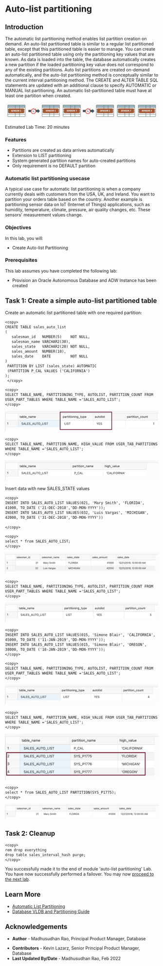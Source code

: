 # Auto-list partitioning 

## Introduction
 
The automatic list partitioning method enables list partition creation on demand. An auto-list partitioned table is similar to a regular list partitioned table, except that this partitioned table is easier to manage. You can create an auto-list partitioned table using only the partitioning key values that are known. As data is loaded into the table, the database automatically creates a new partition if the loaded partitioning key value does not correspond to any of the existing partitions. Auto list partitions are created on-demand automatically, and the auto-list partitioning method is conceptually similar to the current interval partitioning method. The CREATE and ALTER TABLE SQL statements are updated with an additional clause to specify AUTOMATIC or MANUAL list partitioning. An automatic list-partitioned table must have at least one partition when created. 
 
 ![Image alt text](images/auto-list-partitioning-intro.png "Auto List Partition")

 Estimated Lab Time: 20 minutes

### Features

*  Partitions are created as data arrives automatically
*  Extension to LIST partitioning
*  System generated partition names for auto-created partitions
*  Only requirement is no DEFAULT partition


### Automatic list partitioning usecase

A typical use case for automatic list partitioning is when a company currently deals with customers from the USA, UK, and Ireland. You want to partition your orders table based on the country. Another example is partitioning sensor data on IoT (Internet of Things) applications, such as humidity, temperature, climate, pressure, air quality changes, etc. These sensors' measurement values change.
 
### Objectives
 
In this lab, you will:
* Create Auto-list Partitioning 

### Prerequisites
This lab assumes you have completed the following lab:

- Provision an Oracle Autonomous Database and ADW Instance has been created

## Task 1: Create a simple auto-list partitioned table

Create an automatic list partitioned table with one required partition:
 

```
<copy>
CREATE TABLE sales_auto_list  
(  
   salesman_id   NUMBER(5)    NOT NULL,  
   salesman_name VARCHAR2(30),  
   sales_state   VARCHAR2(20) NOT NULL,  
   sales_amount  NUMBER(10),  
   sales_date    DATE         NOT NULL  
)  
 PARTITION BY LIST (sales_state) AUTOMATIC  
 (PARTITION P_CAL VALUES ('CALIFORNIA')  
);
 </copy>
```
 
```
<copy>
SELECT TABLE_NAME, PARTITIONING_TYPE, AUTOLIST, PARTITION_COUNT FROM USER_PART_TABLES WHERE TABLE_NAME ='SALES_AUTO_LIST';
</copy>
```

 ![Image alt text](images/sales-auto-list-select.png "Auto List Partition")

```
<copy>
SELECT TABLE_NAME, PARTITION_NAME, HIGH_VALUE FROM USER_TAB_PARTITIONS WHERE TABLE_NAME ='SALES_AUTO_LIST';
</copy>
```

 ![Image alt text](images/sales-auto-list-select-2.png "Auto List Partition")

Insert data with new SALES_STATE values

```
<copy>
INSERT INTO SALES_AUTO_LIST VALUES(021, 'Mary Smith', 'FLORIDA', 41000, TO_DATE ('21-DEC-2018','DD-MON-YYYY'));
INSERT INTO SALES_AUTO_LIST VALUES(032, 'Luis Vargas', 'MICHIGAN', 42000, TO_DATE ('31-DEC-2018','DD-MON-YYYY'))

</copy>
```

```
<copy>
select * from SALES_AUTO_LIST;
</copy>
```

![Image alt text](images/sales-auto-list-select-data.png "Auto List Partition")

 ```
<copy>
SELECT TABLE_NAME, PARTITIONING_TYPE, AUTOLIST, PARTITION_COUNT FROM USER_PART_TABLES WHERE TABLE_NAME ='SALES_AUTO_LIST';
</copy>
```

![Image alt text](images/sales-auto-list-select-data-2.png "Auto List Partition")

```
<copy>
INSERT INTO SALES_AUTO_LIST VALUES(015, 'Simone Blair', 'CALIFORNIA', 45000, TO_DATE ('11-JAN-2019','DD-MON-YYYY'));
INSERT INTO SALES_AUTO_LIST VALUES(015, 'Simone Blair', 'OREGON', 38000, TO_DATE ('18-JAN-2019','DD-MON-YYYY'));
</copy>
```

```
<copy>
SELECT TABLE_NAME, PARTITIONING_TYPE, AUTOLIST, PARTITION_COUNT FROM USER_PART_TABLES WHERE TABLE_NAME ='SALES_AUTO_LIST';
</copy>
```

![Image alt text](images/sales-auto-list-select-data-3.png "Auto List Partition")

```
<copy>
SELECT TABLE_NAME, PARTITION_NAME, HIGH_VALUE FROM USER_TAB_PARTITIONS WHERE TABLE_NAME ='SALES_AUTO_LIST';
</copy>
```

![Image alt text](images/sales-auto-list-select-data-4.png "Auto List Partition")

```
<copy>
select * from SALES_AUTO_LIST PARTITION(SYS_P1775);
</copy>
```

![Image alt text](images/sales-auto-list-select-data-5.png "Auto List Partition")

## Task 2: Cleanup

```
<copy>
rem drop everything 
drop table sales_interval_hash purge;
</copy>
```
  
You successfully made it to the end of module 'auto-list partitioning' Lab.  
You have now successfully performed a failover. You may now [proceed to the next lab](#next).

## Learn More

* [Automatic List Partitioning](https://livesql.oracle.com/apex/livesql/file/content_HU7JYQY0PKB0PHLIGNXWWEYLO.html)
* [Database VLDB and Partitioning Guide](https://docs.oracle.com/en/database/oracle/oracle-database/21/vldbg/create-composite-partition-table.html#GUID-9ECF0F94-57BB-45F8-824F-48B320F23D9C)

## Acknowledgements

- **Author** - Madhusudhan Rao, Principal Product Manager, Database
* **Contributors** - Kevin Lazarz, Senior Principal Product Manager, Database  
* **Last Updated By/Date** -  Madhusudhan Rao, Feb 2022 
